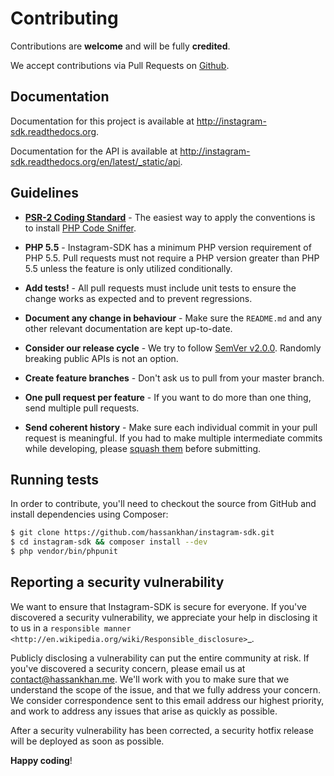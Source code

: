 # Contributing

Contributions are **welcome** and will be fully **credited**.

We accept contributions via Pull Requests on [Github](https://github.com/hassankhan/instagram-sdk).

## Documentation

Documentation for this project is available at http://instagram-sdk.readthedocs.org.

Documentation for the API is available at http://instagram-sdk.readthedocs.org/en/latest/_static/api.

## Guidelines

- **[PSR-2 Coding Standard](https://github.com/php-fig/fig-standards/blob/master/accepted/PSR-2-coding-style-guide.md)** - The easiest way to apply the conventions is to install [PHP Code Sniffer](http://pear.php.net/package/PHP_CodeSniffer).

- **PHP 5.5** - Instagram-SDK has a minimum PHP version requirement of PHP 5.5. Pull requests must not require a PHP version greater than PHP 5.5 unless the feature is only utilized conditionally.

- **Add tests!** - All pull requests must include unit tests to ensure the change works as expected and to prevent regressions.

- **Document any change in behaviour** - Make sure the `README.md` and any other relevant documentation are kept up-to-date.

- **Consider our release cycle** - We try to follow [SemVer v2.0.0](http://semver.org/). Randomly breaking public APIs is not an option.

- **Create feature branches** - Don't ask us to pull from your master branch.

- **One pull request per feature** - If you want to do more than one thing, send multiple pull requests.

- **Send coherent history** - Make sure each individual commit in your pull request is meaningful. If you had to make multiple intermediate commits while developing, please [squash them](http://www.git-scm.com/book/en/v2/Git-Tools-Rewriting-History#Changing-Multiple-Commit-Messages) before submitting.


## Running tests

In order to contribute, you'll need to checkout the source from GitHub and install dependencies using Composer:

``` bash
$ git clone https://github.com/hassankhan/instagram-sdk.git
$ cd instagram-sdk && composer install --dev
$ php vendor/bin/phpunit
```

## Reporting a security vulnerability

We want to ensure that Instagram-SDK is secure for everyone. If you've discovered
a security vulnerability, we appreciate your help in disclosing it to
us in a `responsible manner <http://en.wikipedia.org/wiki/Responsible_disclosure>`_.

Publicly disclosing a vulnerability can put the entire community at risk. If
you've discovered a security concern, please email us at
contact@hassankhan.me. We'll work with you to make sure that we understand the
scope of the issue, and that we fully address your concern. We consider
correspondence sent to this email address our highest priority, and work to
address any issues that arise as quickly as possible.

After a security vulnerability has been corrected, a security hotfix release will
be deployed as soon as possible.


**Happy coding**!
